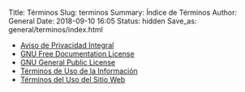 Title: Términos
Slug: terminos
Summary: Índice de Términos
Author: General
Date: 2018-09-10 16:05
Status: hidden
Save_as: general/terminos/index.html


* [Aviso de Privacidad Integral]({filename}/general/terminos/aviso-de-privacidad-integral.md)
* [GNU Free Documentation License]({filename}/general/terminos/fdl.md)
* [GNU General Public License]({filename}/general/terminos/gpl.md)
* [Términos de Uso de la Información]({filename}/general/terminos/informacion.md)
* [Términos del Uso del Sitio Web]({filename}/general/terminos/sitio-web.md)
